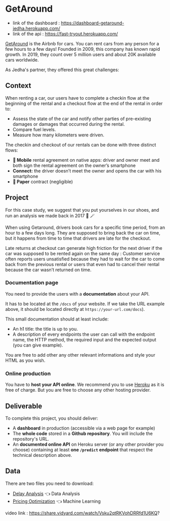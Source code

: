 # GetAround 

 - link of the dashboard : https://dashboard-getaround-jedha.herokuapp.com/
 - link of the api : https://fast-tryout.herokuapp.com/

[GetAround](https://www.getaround.com/?wpsrc=Google+Organic+Search) is the Airbnb for cars. You can rent cars from any person for a few hours to a few days! Founded in 2009, this company has known rapid growth. In 2019, they count over 5 million users and about 20K available cars worldwide. 

As Jedha's partner, they offered this great challenges: 

## Context 

When renting a car, our users have to complete a checkin flow at the beginning of the rental and a checkout flow at the end of the rental in order to:

* Assess the state of the car and notify other parties of pre-existing damages or damages that occurred during the rental.
* Compare fuel levels.
* Measure how many kilometers were driven.

The checkin and checkout of our rentals can be done with three distinct flows:
* **📱 Mobile** rental agreement on native apps: driver and owner meet and both sign the rental agreement on the owner’s smartphone
* **Connect:** the driver doesn’t meet the owner and opens the car with his smartphone
* **📝 Paper** contract (negligible)

## Project

For this case study, we suggest that you put yourselves in our shoes, and run an analysis we made back in 2017 🔮 🪄

When using Getaround, drivers book cars for a specific time period, from an hour to a few days long. They are supposed to bring back the car on time, but it happens from time to time that drivers are late for the checkout.

Late returns at checkout can generate high friction for the next driver if the car was supposed to be rented again on the same day : Customer service often reports users unsatisfied because they had to wait for the car to come back from the previous rental or users that even had to cancel their rental because the car wasn’t returned on time.

### Documentation page

You need to provide the users with a **documentation** about your API.

It has to be located at the `/docs` of your website. If we take the URL example above, it should be located directly at `https://your-url.com/docs`).

This small documentation should at least include:
- An h1 title: the title is up to you.
- A description of every endpoints the user can call with the endpoint name, the HTTP method, the required input and the expected output (you can give example).

You are free to add other any other relevant informations and style your HTML as you wish.

### Online production

You have to **host your API online**. We recommend you to use [Heroku](https://www.heroku.com/) as it is free of charge. But you are free to choose any other hosting provider.

## Deliverable

To complete this project, you should deliver:

- A **dashboard** in production (accessible via a web page for example)
- The **whole code** stored in a **Github repository**. You will include the repository's URL.
- An **documented online API** on Heroku server (or any other provider you choose) containing at least **one `/predict` endpoint** that respect the technical description above. 

## Data 

There are two files you need to download: 

* [Delay Analysis](https://full-stack-assets.s3.eu-west-3.amazonaws.com/Deployment/get_around_delay_analysis.xlsx) 👈 Data Analysis 
* [Pricing Optimization](https://full-stack-assets.s3.eu-west-3.amazonaws.com/Deployment/get_around_pricing_project.csv) 👈 Machine Learning 


video link : https://share.vidyard.com/watch/Vsku2qtRKVohDRRfd1U6KQ?